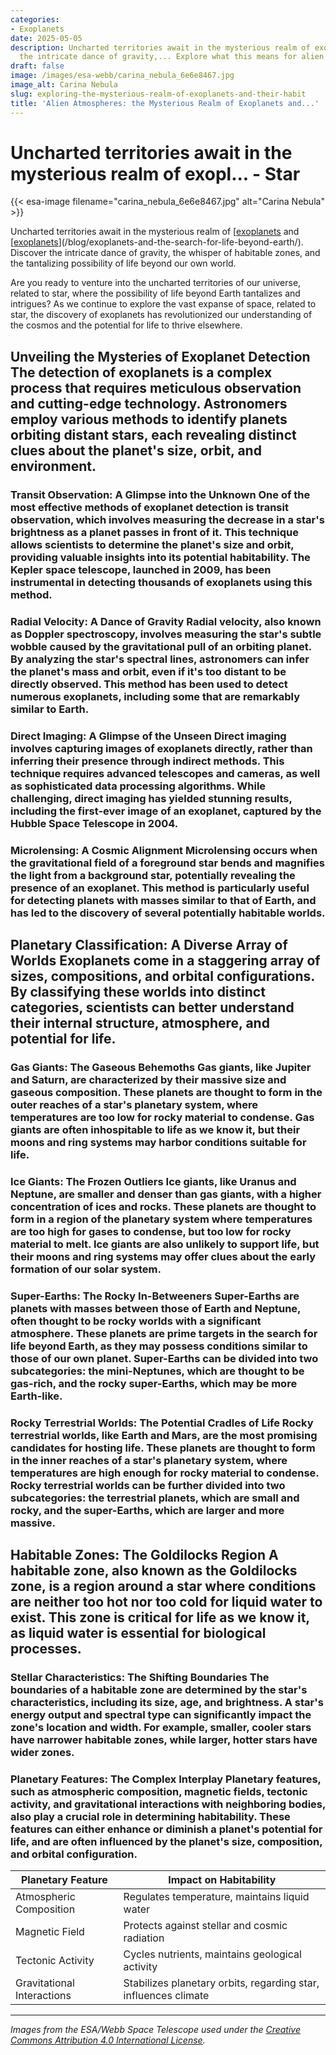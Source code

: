 ```yaml
---
categories:
- Exoplanets
date: 2025-05-05
description: Uncharted territories await in the mysterious realm of exoplanets. Discover
  the intricate dance of gravity,... Explore what this means for alien life.
draft: false
image: /images/esa-webb/carina_nebula_6e6e8467.jpg
image_alt: Carina Nebula
slug: exploring-the-mysterious-realm-of-exoplanets-and-their-habit
title: 'Alien Atmospheres: the Mysterious Realm of Exoplanets and...'
---
```


# Uncharted territories await in the mysterious realm of exopl... - Star
{{< esa-image filename="carina_nebula_6e6e8467.jpg" alt="Carina Nebula" >}}



Uncharted territories await in the mysterious realm of [[exoplanets](/blog/exoplanets-in-the-habitable-zone-a-new-era-in-the-search-for) and [[exoplanets](/blog/the-cosmic-dance-of-exoplanets-and-habitable-zones)](/blog/exoplanets-and-the-search-for-life-beyond-earth/). Discover the intricate dance of gravity, the whisper of habitable zones, and the tantalizing possibility of life beyond our own world.

Are you ready to venture into the uncharted territories of our universe, related to star, where the possibility of life beyond Earth tantalizes and intrigues? As we continue to explore the vast expanse of space, related to star, the discovery of exoplanets has revolutionized our understanding of the cosmos and the potential for life to thrive elsewhere.

 ## Unveiling the Mysteries of Exoplanet Detection The detection of exoplanets is a complex process that requires meticulous observation and cutting-edge technology. Astronomers employ various methods to identify planets orbiting distant stars, each revealing distinct clues about the planet's size, orbit, and environment.

 ### Transit Observation: A Glimpse into the Unknown One of the most effective methods of exoplanet detection is transit observation, which involves measuring the decrease in a star's brightness as a planet passes in front of it. This technique allows scientists to determine the planet's size and orbit, providing valuable insights into its potential habitability. The Kepler space telescope, launched in 2009, has been instrumental in detecting thousands of exoplanets using this method.

 ### Radial Velocity: A Dance of Gravity Radial velocity, also known as Doppler spectroscopy, involves measuring the star's subtle wobble caused by the gravitational pull of an orbiting planet. By analyzing the star's spectral lines, astronomers can infer the planet's mass and orbit, even if it's too distant to be directly observed. This method has been used to detect numerous exoplanets, including some that are remarkably similar to Earth.

 ### Direct Imaging: A Glimpse of the Unseen Direct imaging involves capturing images of exoplanets directly, rather than inferring their presence through indirect methods. This technique requires advanced telescopes and cameras, as well as sophisticated data processing algorithms. While challenging, direct imaging has yielded stunning results, including the first-ever image of an exoplanet, captured by the Hubble Space Telescope in 2004.

 ### Microlensing: A Cosmic Alignment Microlensing occurs when the gravitational field of a foreground star bends and magnifies the light from a background star, potentially revealing the presence of an exoplanet. This method is particularly useful for detecting planets with masses similar to that of Earth, and has led to the discovery of several potentially habitable worlds.

 ## Planetary Classification: A Diverse Array of Worlds Exoplanets come in a staggering array of sizes, compositions, and orbital configurations. By classifying these worlds into distinct categories, scientists can better understand their internal structure, atmosphere, and potential for life.

 ### Gas Giants: The Gaseous Behemoths Gas giants, like Jupiter and Saturn, are characterized by their massive size and gaseous composition. These planets are thought to form in the outer reaches of a star's planetary system, where temperatures are too low for rocky material to condense. Gas giants are often inhospitable to life as we know it, but their moons and ring systems may harbor conditions suitable for life.

 ### Ice Giants: The Frozen Outliers Ice giants, like Uranus and Neptune, are smaller and denser than gas giants, with a higher concentration of ices and rocks. These planets are thought to form in a region of the planetary system where temperatures are too high for gases to condense, but too low for rocky material to melt. Ice giants are also unlikely to support life, but their moons and ring systems may offer clues about the early formation of our solar system.

 ### Super-Earths: The Rocky In-Betweeners Super-Earths are planets with masses between those of Earth and Neptune, often thought to be rocky worlds with a significant atmosphere. These planets are prime targets in the search for life beyond Earth, as they may possess conditions similar to those of our own planet. Super-Earths can be divided into two subcategories: the mini-Neptunes, which are thought to be gas-rich, and the rocky super-Earths, which may be more Earth-like.

 ### Rocky Terrestrial Worlds: The Potential Cradles of Life Rocky terrestrial worlds, like Earth and Mars, are the most promising candidates for hosting life. These planets are thought to form in the inner reaches of a star's planetary system, where temperatures are high enough for rocky material to condense. Rocky terrestrial worlds can be further divided into two subcategories: the terrestrial planets, which are small and rocky, and the super-Earths, which are larger and more massive.

 ## Habitable Zones: The Goldilocks Region A habitable zone, also known as the Goldilocks zone, is a region around a star where conditions are neither too hot nor too cold for liquid water to exist. This zone is critical for life as we know it, as liquid water is essential for biological processes.

 ### Stellar Characteristics: The Shifting Boundaries The boundaries of a habitable zone are determined by the star's characteristics, including its size, age, and brightness. A star's energy output and spectral type can significantly impact the zone's location and width. For example, smaller, cooler stars have narrower habitable zones, while larger, hotter stars have wider zones.

 ### Planetary Features: The Complex Interplay Planetary features, such as atmospheric composition, magnetic fields, tectonic activity, and gravitational interactions with neighboring bodies, also play a crucial role in determining habitability. These features can either enhance or diminish a planet's potential for life, and are often influenced by the planet's size, composition, and orbital configuration.

 | Planetary Feature | Impact on Habitability |
| --- | --- |
| Atmospheric Composition | Regulates temperature, maintains liquid water |
| Magnetic Field | Protects against stellar and cosmic radiation |
| Tectonic Activity | Cycles nutrients, maintains geological activity |
| Gravitational Interactions | Stabilizes planetary orbits, regarding star, influences climate | ## Conclusion: The Ever-Expanding Frontier As we continue to explore the vast expanse of our universe, the discovery of exoplanets and their habitable zones has revolutionized our understanding of the cosmos and the potential for life beyond Earth. By employing a range of detection methods, classifying exoplanets into distinct categories, regarding star, and understanding the complex interplay of stellar and planetary features, we are refining our search for life in the universe. Every new discovery brings us closer to answering the question: are we alone in the universe?

---

*Images from the ESA/Webb Space Telescope used under the [Creative Commons Attribution 4.0 International License](https://creativecommons.org/licenses/by/4.0).*